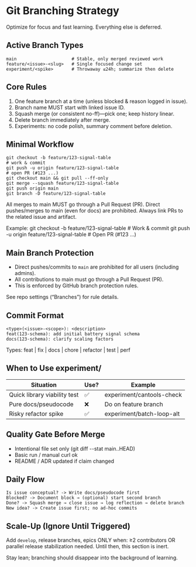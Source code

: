 # Git Branching Strategy

Optimize for focus and fast learning. Everything else is deferred.

## Active Branch Types
```
main                     # Stable, only merged reviewed work
feature/<issue>-<slug>   # Single focused change set
experiment/<spike>       # Throwaway ≤24h; summarize then delete
```

## Core Rules
1. One feature branch at a time (unless blocked & reason logged in issue).
2. Branch name MUST start with linked issue ID.
3. Squash merge (or consistent no-ff)—pick one; keep history linear.
4. Delete branch immediately after merge.
5. Experiments: no code polish, summary comment before deletion.

## Minimal Workflow
```
git checkout -b feature/123-signal-table
# work & commit
git push -u origin feature/123-signal-table
# open PR (#123 ...)
git checkout main && git pull --ff-only
git merge --squash feature/123-signal-table
git push origin main
git branch -D feature/123-signal-table
```
All merges to main MUST go through a Pull Request (PR).
Direct pushes/merges to main (even for docs) are prohibited.
Always link PRs to the related issue and artifact.

Example:
git checkout -b feature/123-signal-table # Work & commit
git push -u origin feature/123-signal-table # Open PR (#123 ...)

## Main Branch Protection

- Direct pushes/commits to `main` are prohibited for all users (including admins).
- All contributions to main must go through a Pull Request (PR).
- This is enforced by GitHub branch protection rules.

See repo settings (“Branches”) for rule details.


## Commit Format
```
<type>(<issue>-<scope>): <description>
feat(123-schema): add initial battery signal schema
docs(123-schema): clarify scaling factors
```
Types: feat | fix | docs | chore | refactor | test | perf

## When to Use experiment/
| Situation | Use? | Example |
|-----------|------|---------|
| Quick library viability test | ✅ | experiment/cantools-check |
| Pure docs/pseudocode | ❌ | Do on feature branch |
| Risky refactor spike | ✅ | experiment/batch-loop-alt |

## Quality Gate Before Merge
* Intentional file set only (git diff --stat main..HEAD)
* Basic run / manual curl ok
* README / ADR updated if claim changed

## Daily Flow
```
Is issue conceptual? -> Write docs/pseudocode first
Blocked? -> Document block → (optional) start second branch
Done? -> Squash merge → close issue → log reflection → delete branch
New idea? -> Create issue first; no ad-hoc commits
```

## Scale-Up (Ignore Until Triggered)
Add `develop`, release branches, epics ONLY when: ≥2 contributors OR parallel release stabilization needed. Until then, this section is inert.

Stay lean; branching should disappear into the background of learning.
